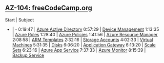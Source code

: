 ## [AZ-104: freeCodeCamp.org](https://www.youtube.com/watch?v=10PbGbTUSAg)

Start | Subject
- | -
0:19:47 | [Azure Active Directory](./AzureAD.md)
0:57:29 | [Device Management](./DeviceManagement.md)
1:13:35 | [Azure Roles](./AzureRoles.md)
1:28:40 | [Azure Policies](./AzurePolicies.md)
1:41:56 | [Azure Resource Manager](./AzureResourceManager.md)
2:08:58 | [ARM Templates](./ARMTemplates.md)
2:32:16 | [Storage Accounts](./StorageAccounts.md)
4:02:33 | [Virtual Machines](./VirtualMachines.md)
5:31:35 | [Disks](./Disks.md)
6:06:20 | [Application Gateway](./ApplicationGateway.md)
6:13:20 | [Scale Sets](./ScaleSets.md)
6:23:16 | [Azure App Service](./AppService.md)
7:37:33 | [Azure Monitor](./AzureMonitor.md)
8:15:39 | [Backup Service](./BackupService.md)